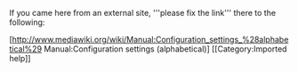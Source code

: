 If you came here from an external site, '''please fix the link''' there to the following:

[http://www.mediawiki.org/wiki/Manual:Configuration_settings_%28alphabetical%29 Manual:Configuration settings (alphabetical)]
[[Category:Imported help]]
